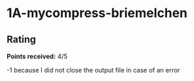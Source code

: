 # 1A-mycompress-briemelchen

## Rating
**Points received:** 4/5

-1 because I did not close the output file in case of an error

